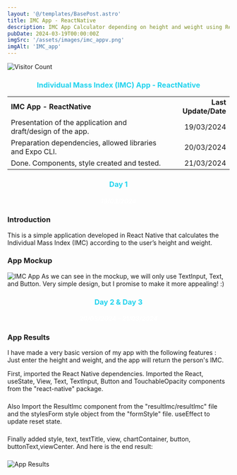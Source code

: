 ```yaml
---
layout: '@/templates/BasePost.astro'
title: IMC App - ReactNative
description: IMC App Calculator depending on height and weight using ReactNative
pubDate: 2024-03-19T00:00:00Z
imgSrc: '/assets/images/imc_appv.png'
imgAlt: 'IMC_app'
---
```

![Visitor Count](https://visitor-badge.laobi.icu/badge?page_id=davidtrovisco.imcapp)

<h3 style="color: rgb(34, 211, 238); text-align: center;">Individual Mass Index (IMC) App - ReactNative</h3>

<table>
  <tr>
    <td><strong>IMC App - ReactNative</strong></td>
    <td style="text-align: right;"><strong>Last Update/Date</strong></td>
  </tr>
  <tr>
    <td>Presentation of the application and draft/design of the app.</td>
<td style="text-align: right;">19/03/2024</td>
  </tr>
  <tr>
    <td>Preparation dependencies, allowed libraries and Expo CLI.</td>
<td style="text-align: right;">20/03/2024</td>
  </tr>
  <tr>
    <td>Done. Components, style created and tested.</td>
<td style="text-align: right;">21/03/2024</td>
  </tr>
</table>
<h3 style="color: rgb(34, 211, 238); text-align: center;">Day 1</h3>
<h5 style="color: white; text-align: center;">19/03/2024</h4>

### Introduction
This is a simple application developed in React Native that calculates the Individual Mass Index (IMC) according to the user’s height and weight.
 
### App Mockup 
<img alt="IMC App" src="/assets/images/imc_appv.png">
As we can see in the mockup, we will only use TextInput, Text, and Button.
Very simple design, but I promise to make it more appealing! :)

<h3 style="color: rgb(34, 211, 238); text-align: center;">Day 2 & Day 3</h3>
<h5 style="color: white; text-align: center;">20/03/2024 - 21/03/2024</h4>

### App Results
I have made a very basic version of my app with the following features :
Just enter the height and weight, and the app will return the person's IMC.

First, imported the React Native dependencies. Imported the React, useState, View, Text, TextInput, Button and TouchableOpacity components from the "react-native" package. 
###
Also Import the ResultImc component from the "resultImc/resultImc" file and the stylesForm style object from the "formStyle" file. useEffect to update reset state.
###
###
Finally added style, text, textTitle, view, chartContainer, button, buttonText,viewCenter.
And here is the end result:
###
<img alt="App Results" src="/assets/images/app_results.jpg">


